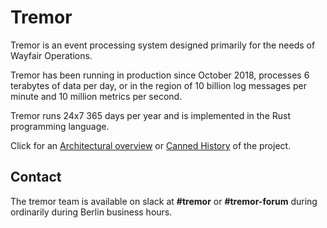 # Tremor

Tremor is an event processing system designed primarily for the needs of Wayfair Operations.

Tremor has been running in production since October 2018, processes 6 terabytes of data per day, or in the region of 10 billion log messages per minute and 10 million metrics per second.

Tremor runs 24x7 365 days per year and is implemented in the Rust programming language.

Click for an [Architectural overview](./overview) or [Canned History](./history) of the project.

## Contact

The tremor team is available on slack at __#tremor__ or __#tremor-forum__ during ordinarily during Berlin business hours.
